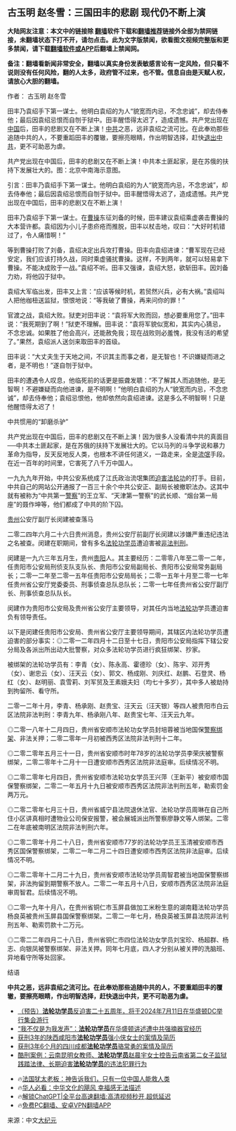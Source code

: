  <!-- 面包屑导航 --> <h2>古玉明 赵冬雪：三国田丰的悲剧 现代仍不断上演</h2> <p class="notice"><b>大陆网友注意：本文中的链接除 <a href="https://github.com/bannedbook/fanqiang" >翻墙</a>软件下载和<a href="https://github.com/killgcd/justmysocks/blob/master/README.md">翻墙推荐</a>链接外全部为禁网链接，未翻墙状态下打不开，请勿点击。此为文字版禁闻，欲看图文视频完整版和更多禁闻，请下载<a href="https://github.com/bannedbook/fanqiang">翻墙软件或APP</a>后翻墙上禁闻网。</p><p>备注：翻墙看新闻非常安全，翻墙以真实身份发表敏感言论有一定风险，但只看不说则没有任何风险，翻的人太多，政府管不过来，也不管。信息自由是天赋人权，请放心大胆的翻墙。</b></p>  <div class="entry"> <p>作者： 古玉明 赵冬雪</p> <p id="summary">田丰乃袁绍手下第一谋士。他明白袁绍的为人“貌宽而内忌，不念忠诚”，却去侍奉他；最后因袁绍忌恨而自刎于狱中。田丰醒悟得太迟了，造成遗憾。共产党出现在<span class='wp_keywordlink_affiliate'><a href="https://www.bannedbook.org/" title="中国" target="_blank">中国</a></span>后，田丰的悲剧又在不断上演！<a href="https://www.bannedbook.org/bnews/tag/%e4%b8%ad%e5%85%b1/" class="st_tag internal_tag" rel="tag" title="标签 中共 下的日志">中共</a>之恶，远非袁绍之流可比。在此奉劝那些追随中共的人，不要重蹈田丰的覆辙，要擦亮眼睛，作出明智选择，赶快<span class='wp_keywordlink'><a href="http://tuidang.epochtimes.com/" title="退出中共" target="_blank">退出中共</a></span>，更不可助恶为虐。</p> <p id="conimg">共产党出现在中国后，田丰的悲剧又在不断上演！中共本土匪起家，是在苏俄的扶持下发展壮大的。图：北京中南海示意图。</p> <p>引言：田丰乃袁绍手下第一谋士。他明白袁绍的为人“貌宽而内忌，不念忠诚”，却去侍奉他；最后因袁绍忌恨而自刎于狱中。田丰醒悟得太迟了，造成遗憾。共产党出现在中国后，田丰的悲剧又在不断上演！</p> <p>田丰乃袁绍手下第一谋士。在<a href="https://www.bannedbook.org/bnews/tag/%e6%9b%b9%e6%93%8d/" class="st_tag internal_tag" rel="tag" title="标签 曹操 下的日志">曹操</a>东征刘备的时候，田丰建议袁绍乘虚袭击曹操的大本营许都。袁绍因为小儿子患疥疮而推脱，田丰以杖击地，叹曰：“大好时机错过了，令人痛惜啊！”</p> <p>等到曹操打败了刘备，袁绍决定出兵攻打曹操。田丰向袁绍进谏：“曹军现在已经安定，我们应该打持久战，同时乘虚骚扰曹操。这样，不到两年，就可以轻易拿下曹操。不能决成败于一战。”袁绍不听。田丰又强谏，袁绍大怒，欲斩田丰。因刘备力劝，将他囚于狱中。</p> <p>袁绍大军临出发，田丰又上言：“应该等候时机，若贸然兴兵，必有大祸。”袁绍叫人把他枷杻送监狱，恨恨地说：“等我破了曹操，再来问你的罪！”</p>  <p>官渡之战，袁绍大败。狱吏对田丰说：“袁将军大败而回，想必要重用您了。”田丰说：“我死期到了啊！”狱吏不理解。田丰说：“袁将军貌似宽和，其实内心猜忌，不念忠诚。如果胜了他会高兴，还能赦免我；现在战败则必羞愧，我没有活的希望了。”果然，袁绍派人送剑来取田丰的首级。</p> <p>田丰说：“大丈夫生于天地之间，不识其主而事之者，是无智也！不识嫌疑而进之者，是不明也！”遂自刎于狱中。</p> <p>田丰的遭遇令人叹息，他临死前的话更是振聋发聩：“不了解其人而追随他，是无智啊！不避嫌疑而向他进谏，是不明啊！”他明白袁绍的为人“貌宽而内忌，不念忠诚”，却去侍奉他；袁绍忌恨他，他却依然向袁绍进谏。这是多么不明智啊！只是他醒悟得太迟了！</p> <p>中共惯用的“卸磨杀驴”</p> <p>共产党出现在中国后，田丰的悲剧又在不断上演！因为很多人没看清中共的真面目──中共本土匪起家，是在苏俄的扶持下发展壮大的。它以马列的斗争学说和暴力革命为指导，反天反地反人类，也根本不讲任何道义，一路走来，全是<span class='wp_keywordlink'><a href="https://www.bannedbook.org/forum11/topic282.html" title="禁片：评中国共产党的流氓本性" target="_blank">流氓</a></span>手段。在近一百年的时间里，它害死了八千万中国人。</p> <p>一九九九年开始，中共公安系统成了江氏政治流氓集团<span class='wp_keywordlink'><a href="https://www.bannedbook.org/forum11/topic278.html" title="评江泽民与中共相互利用迫害法轮功" target="_blank">迫害法轮功</a></span>的打手。目前，中共自己的网站公开通报了一百三十余个中共公安正、副局长被撤职法办。这其中就有被称为“中共第一<a href="https://www.bannedbook.org/bnews/tag/%e8%ad%a6%e5%af%9f/" class="st_tag internal_tag" rel="tag" title="标签 警察 下的日志">警察</a>”的王立军、“天津第一警察”的武长顺、“烟台第一局座”的聂作坤等，他们都成了中共的阶下囚。</p> <p><a href="https://www.bannedbook.org/bnews/tag/%e8%b4%b5%e5%b7%9e/" class="st_tag internal_tag" rel="tag" title="标签 贵州 下的日志">贵州</a>公安厅副厅长闵建被查落马</p>  <p>二零二四年六月二十六日贵州消息，贵州公安厅前副厅长闵建以涉嫌严重违纪违法之名被查。闵建在职期间，曾有多名<a href="https://www.bannedbook.org/bnews/tag/%e6%b3%95%e8%bd%ae%e5%8a%9f%e5%ad%a6%e5%91%98/" class="st_tag internal_tag" rel="tag" title="标签 法轮功学员 下的日志">法轮功学员</a>遭迫害被<a href="https://www.bannedbook.org/bnews/tag/%E9%9D%9E%E6%B3%95%E5%88%A4%E5%88%91/" class="st_tag internal_tag" rel="tag" title="标签 非法判刑 下的日志">非法判刑</a>。</p> <p>闵建是一九六三年五月生，贵州<a href="https://www.bannedbook.org/bnews/tag/%e8%b4%b5%e9%98%b3/" class="st_tag internal_tag" rel="tag" title="标签 贵阳 下的日志">贵阳</a>人。其主要经历：二​​零零八年至二零一二年，任贵阳市公安局刑侦支队支队长、贵阳市公安局副局长、贵阳市公安局常务副局长；二零一二年至二零一五年任贵阳市公安局局长；二零一五年十月至二零一七年任贵州省公安厅党委委员、刑事侦查总队总队长；二零一七年任贵州省公安厅副厅长、刑事侦查总队队长。</p> <p>闵建作为贵阳市公安局及贵州省公安厅主要领导，对其任内当地<a href="https://www.bannedbook.org/bnews/tag/%e6%b3%95%e8%bd%ae%e5%8a%9f/" class="st_tag internal_tag" rel="tag" title="标签 法轮功 下的日志">法轮功</a>学员遭迫害负有领导责任。</p> <p>以下是闵建任贵阳市公安局、贵州省公安厅主要领导期间，其辖区内法轮功学员遭迫害的部分事实：◎二零一二年四月十二日至十七日，贵阳市公安局指挥下辖公安分局及各派出所出动大批警察，对众多法轮功学员进行疯狂绑架、抄家。</p> <p>被绑架的法轮功学员有：李青（女）、陈永高、霍德珍（女）、陈宇、邓开秀（女）、谢忠云（女）、汪天云（女）、郭文、杨成刚、刘庆红、赵鹏、石登灵、杨红（女）、赵明丽、袁雪莉、刘军贸及王素娥夫妇（均七十多岁），其中多人被劫持到拘留所、看守所。</p> <p>二零一二年十月，李青、杨承刚、赵贵宝、汪天云（汪天银）等四人被贵阳市白云区法院非法判刑：李青九年、杨承刚八年、赵贵宝七年、汪天云九年。</p> <p>◎二零一八年十二月四日，贵州省安顺市法轮功女学员封培蓉被当地国保<a href="https://www.bannedbook.org/bnews/tag/%E8%AD%A6%E5%AF%9F%E7%BB%91%E6%9E%B6/" class="st_tag internal_tag" rel="tag" title="标签 警察绑架 下的日志">警察绑架</a>、非法关押；二零二零年一月初被西秀区法院非法判刑十二年。</p>  <p>◎二零二零年五月三十一日，贵州省安顺市时年78岁的法轮功学员李荣庆被警察绑架，二零二零年十二月十一日遭安顺市西秀区法院非法庭审。后续情况不明。</p> <p>◎二零二零年七月四日，贵州省安顺市法轮功女学员王兴萍（王新平）被安顺市国保警察绑架，二零二一年五月十九日被安顺市西秀区法院非法判刑五年，勒索罚金两万元。</p> <p>◎二零二零年七月三十日，贵州省威宁县法院退休法官、法轮功学员周琳在自己所住小区讲真相时遭物业公司保安报警，被会展城派出所警察廖静文等人绑架。二零二在年底被南明区法院非法判刑六年。</p> <p>◎二零二零年十月二十八日，贵州省安顺市77岁的法轮功学员王玉清被安顺市西秀区国保警察绑架，二零二一年二月二十四日遭安顺市西秀区法院非法庭审。后续情况不明。</p> <p>◎二零二零年十二月二十九日，贵州省安顺市法轮功学员周智君被当地国保警察绑架，非法拘留到期警察不放人。二零二一年五月十八日，安顺市西秀区法院非法庭审周智君。后续情况不明。</p> <p>◎二零一九年十月八，在贵州省铜仁市玉屏县做加工米粉生意的湖南籍法轮功学员杨良英被贵州玉屏县国保警察绑架。二零二一年七月，杨良英被玉屏县法院非法判刑五年、勒索罚款十二万元。</p> <p>◎二零二二年四月二十八日，贵州省铜仁市四位法轮功女学员刘宝珍、杨超群、杨志、向银凤被警察绑架、非法关押。同年七月底，四人才分别从被关押的洗脑班、异地看守所等处回家。</p>  <p>结语</p> <p><strong>中共之恶，远非袁绍之流可比。在此奉劝那些追随中共的人，不要重蹈田丰的覆辙，要擦亮眼睛，作出明智选择，赶快退出中共，更不可助恶为虐。</strong></p> <!--<div id="taboola-mid-1"></div>--><ul class='op-related-articles' title='相关阅读'> <li><a href='https://www.bannedbook.org/bnews/bannedvideo/20240705/2058647.html' target='_blank'>（预告）<b>法轮功学员</b>反迫害二十五周年，将于2024年7月11日在华盛顿DC举行集会游行</a></li> <li><a href='https://www.bannedbook.org/bnews/headline/20240705/2058439.html' target='_blank'>“我不仅是为我发声”：<b>法轮功学员</b>在华盛顿讲述遭中共强摘器官经历</a></li> <li><a href='https://www.bannedbook.org/bnews/weiquan/20240701/2056800.html' target='_blank'>获刑3年的陕西咸阳市<b>法轮功学员</b>强小侠女士的案情及简历</a></li> <li><a href='https://www.bannedbook.org/bnews/weiquan/20240627/2055310.html' target='_blank'>获刑3年6个月的四川成都<b>法轮功学员</b>骆常勇的案情及简历</a></li> <li><a href='https://www.bannedbook.org/bnews/weiquan/20240626/2054858.html' target='_blank'>酷刑案例&#65306;云南昆明女教师&#12289;<b>法轮功学员</b>赵晨宇女士控告云南省第二女子监狱践踏法律&#12289;长期迫害<b>法轮功学员</b>的违法犯罪行为</a></li> </ul> <ul class="texttj"> <li>🔥<a href="https://www.bannedbook.org/bnews/ssgc/20230219/1850782.html" target="_blank">法国犹太老板：神告诉我们，只有一位中国人能救人类</a></li> <li>🔥<a href="https://www.bannedbook.org/bnews/comments/20220220/1694796.html" target="_blank">华人必看：中华文化的飓风 幸福感无法描述</a></li> <li>🔥<a href="https://github.com/bannedbook/fanqiang/wiki/V2ray%E6%9C%BA%E5%9C%BA" target="_blank">解锁ChatGPT|全平台高速翻墙:高清视频秒开,超低延迟</a></li> <li>🔥<a href="https://github.com/bannedbook/fanqiang/wiki/%E7%A6%81%E9%97%BB%E7%BD%91%E5%AE%89%E5%8D%93%E7%BF%BB%E5%A2%99%E6%96%B0%E9%97%BBAPP" target="_blank">免费PC翻墙、安卓VPN翻墙APP</a></li> </ul><p class="src-info">来源：中文<span class='wp_keywordlink_affiliate'><a href="http://www.epochtimes.com/" title="大纪元" target="_blank">大纪元</a></span> </p><a name='sharetosocial'></a> <div style="margin-bottom:5px;padding-bottom:5px;clear:both"> <div id="archive-pix-1" class="banner-ads"> <!-- AuctionX Display platform tag START --> <div id="27602x728x90x621x_ADSLOT1" clicktrack="%%CLICK_URL_ESC%%"></div>  <!-- AuctionX Display platform tag END --> </div> <div id="archive-pix-2" class="banner-ads"> <!-- AuctionX Display platform tag START --> <div id="27556x300x250x621x_ADSLOT1" clicktrack="%%CLICK_URL_ESC%%" style="margin:0 auto;text-align:center"></div>  <!-- AuctionX Display platform tag END --> </div> </div>  <div id="archive-pix-1" class="banner-ads"> <!-- AuctionX Display platform tag START --> <div id="27603x728x90x621x_ADSLOT1" clicktrack="%%CLICK_URL_ESC%%"></div>  <!-- AuctionX Display platform tag END --> </div> </div><!--END ENTRY--> 
